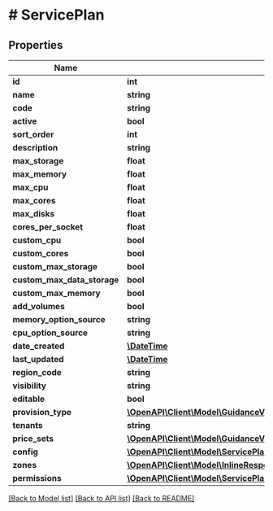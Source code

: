 # # ServicePlan

## Properties

Name | Type | Description | Notes
------------ | ------------- | ------------- | -------------
**id** | **int** |  | [optional]
**name** | **string** |  | [optional]
**code** | **string** |  | [optional]
**active** | **bool** |  | [optional]
**sort_order** | **int** |  | [optional]
**description** | **string** |  | [optional]
**max_storage** | **float** |  | [optional]
**max_memory** | **float** |  | [optional]
**max_cpu** | **float** |  | [optional]
**max_cores** | **float** |  | [optional]
**max_disks** | **float** |  | [optional]
**cores_per_socket** | **float** |  | [optional]
**custom_cpu** | **bool** |  | [optional]
**custom_cores** | **bool** |  | [optional]
**custom_max_storage** | **bool** |  | [optional]
**custom_max_data_storage** | **bool** |  | [optional]
**custom_max_memory** | **bool** |  | [optional]
**add_volumes** | **bool** |  | [optional]
**memory_option_source** | **string** |  | [optional]
**cpu_option_source** | **string** |  | [optional]
**date_created** | [**\DateTime**](\DateTime.md) |  | [optional]
**last_updated** | [**\DateTime**](\DateTime.md) |  | [optional]
**region_code** | **string** |  | [optional]
**visibility** | **string** |  | [optional]
**editable** | **bool** |  | [optional]
**provision_type** | [**\OpenAPI\Client\Model\GuidanceVmwareSizingPlanBeforeActionProvisionType**](GuidanceVmwareSizingPlanBeforeActionProvisionType.md) |  | [optional]
**tenants** | **string** |  | [optional]
**price_sets** | [**\OpenAPI\Client\Model\GuidanceVmwareSizingPlanBeforeActionPriceSets[]**](GuidanceVmwareSizingPlanBeforeActionPriceSets.md) |  | [optional]
**config** | [**\OpenAPI\Client\Model\ServicePlanConfig**](ServicePlanConfig.md) |  | [optional]
**zones** | [**\OpenAPI\Client\Model\InlineResponse20094Network[]**](InlineResponse20094Network.md) |  | [optional]
**permissions** | [**\OpenAPI\Client\Model\ServicePlanPermissions**](ServicePlanPermissions.md) |  | [optional]

[[Back to Model list]](../../README.md#models) [[Back to API list]](../../README.md#endpoints) [[Back to README]](../../README.md)
